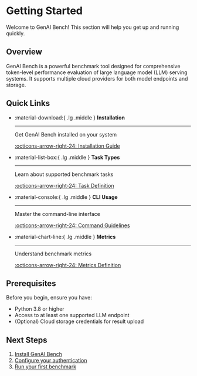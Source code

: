 # Getting Started

Welcome to GenAI Bench! This section will help you get up and running quickly.

## Overview

GenAI Bench is a powerful benchmark tool designed for comprehensive token-level performance evaluation of large language model (LLM) serving systems. It supports multiple cloud providers for both model endpoints and storage.

## Quick Links

<div class="grid cards" markdown>

-   :material-download:{ .lg .middle } **Installation**

    ---

    Get GenAI Bench installed on your system

    [:octicons-arrow-right-24: Installation Guide](installation.md)

-   :material-list-box:{ .lg .middle } **Task Types**

    ---

    Learn about supported benchmark tasks

    [:octicons-arrow-right-24: Task Definition](task-definition.md)

-   :material-console:{ .lg .middle } **CLI Usage**

    ---

    Master the command-line interface

    [:octicons-arrow-right-24: Command Guidelines](command-guidelines.md)

-   :material-chart-line:{ .lg .middle } **Metrics**

    ---

    Understand benchmark metrics

    [:octicons-arrow-right-24: Metrics Definition](metrics-definition.md)

</div>

## Prerequisites

Before you begin, ensure you have:

- Python 3.8 or higher
- Access to at least one supported LLM endpoint
- (Optional) Cloud storage credentials for result upload

## Next Steps

1. [Install GenAI Bench](installation.md)
2. [Configure your authentication](../user-guide/multi-cloud-auth-storage.md)
3. [Run your first benchmark](../user-guide/run-benchmark.md)